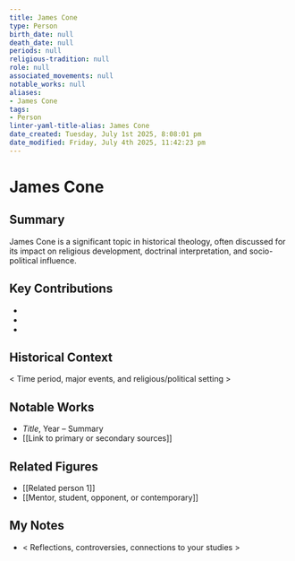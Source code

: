 ```yaml
---
title: James Cone
type: Person
birth_date: null
death_date: null
periods: null
religious-tradition: null
role: null
associated_movements: null
notable_works: null
aliases:
- James Cone
tags:
- Person
linter-yaml-title-alias: James Cone
date_created: Tuesday, July 1st 2025, 8:08:01 pm
date_modified: Friday, July 4th 2025, 11:42:23 pm
---
```


# James Cone

## Summary
James Cone is a significant topic in historical theology, often discussed for its impact on religious development, doctrinal interpretation, and socio-political influence.

## Key Contributions
- 
- 
- 

## Historical Context
< Time period, major events, and religious/political setting >

## Notable Works
- *Title*, Year – Summary
- [[Link to primary or secondary sources]]


## Related Figures
- [[Related person 1]]
- [[Mentor, student, opponent, or contemporary]]

## My Notes
- < Reflections, controversies, connections to your studies >
